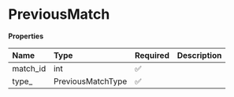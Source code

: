 # PreviousMatch

**Properties**

| Name     | Type              | Required | Description |
| :------- | :---------------- | :------- | :---------- |
| match_id | int               | ✅       |             |
| type\_   | PreviousMatchType | ✅       |             |

<!-- This file was generated by liblab | https://liblab.com/ -->
